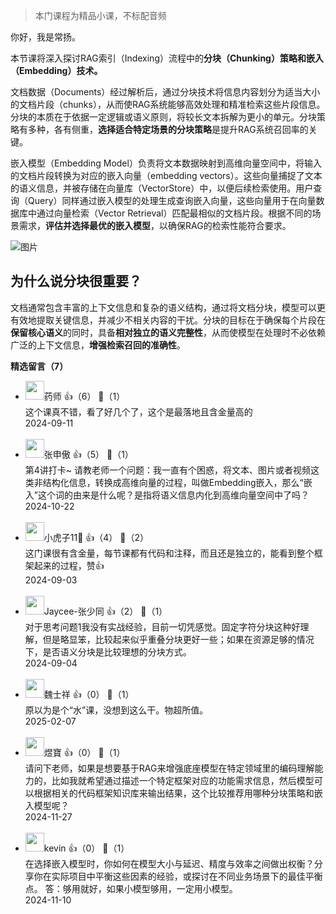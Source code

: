 > 本门课程为精品小课，不标配音频

你好，我是常扬。

本节课将深入探讨RAG索引（Indexing）流程中的**分块（Chunking）策略和嵌入（Embedding）技术。**

文档数据（Documents）经过解析后，通过分块技术将信息内容划分为适当大小的文档片段（chunks），从而使RAG系统能够高效处理和精准检索这些片段信息。分块的本质在于依据一定逻辑或语义原则，将较长文本拆解为更小的单元。分块策略有多种，各有侧重，**选择适合特定场景的分块策略**是提升RAG系统召回率的关键。

嵌入模型（Embedding Model）负责将文本数据映射到高维向量空间中，将输入的文档片段转换为对应的嵌入向量（embedding vectors）。这些向量捕捉了文本的语义信息，并被存储在向量库（VectorStore）中，以便后续检索使用。用户查询（Query）同样通过嵌入模型的处理生成查询嵌入向量，这些向量用于在向量数据库中通过向量检索（Vector Retrieval）匹配最相似的文档片段。根据不同的场景需求，**评估并选择最优的嵌入模型**，以确保RAG的检索性能符合要求。

![图片](https://static001.geekbang.org/resource/image/c2/d0/c2eea144d5e3ffd46fb18fe11fb069d0.jpg?wh=1920x1603)

## 为什么说分块很重要？

文档通常包含丰富的上下文信息和复杂的语义结构，通过将文档分块，模型可以更有效地提取关键信息，并减少不相关内容的干扰。分块的目标在于确保每个片段在**保留核心语义**的同时，具备**相对独立的语义完整性**，从而使模型在处理时不必依赖广泛的上下文信息，**增强检索召回的准确性**。
<div><strong>精选留言（7）</strong></div><ul>
<li><img src="https://static001.geekbang.org/account/avatar/00/12/83/4a/3e08427e.jpg" width="30px"><span>药师</span> 👍（6） 💬（1）<div>这个课真不错，看了好几个了，这个是最落地且含金量高的</div>2024-09-11</li><br/><li><img src="https://static001.geekbang.org/account/avatar/00/12/0a/a4/828a431f.jpg" width="30px"><span>张申傲</span> 👍（5） 💬（1）<div>第4讲打卡~
请教老师一个问题：我一直有个困惑，将文本、图片或者视频这类非结构化信息，转换成高维向量的过程，叫做Embedding嵌入，那么“嵌入”这个词的由来是什么呢？是指将语义信息内化到高维向量空间中了吗？</div>2024-10-22</li><br/><li><img src="https://static001.geekbang.org/account/avatar/00/2b/63/57/b8eef585.jpg" width="30px"><span>小虎子11🐯</span> 👍（4） 💬（2）<div>这门课很有含金量，每节课都有代码和注释，而且还是独立的，能看到整个框架起来的过程，赞👍</div>2024-09-03</li><br/><li><img src="https://static001.geekbang.org/account/avatar/00/1e/66/d0/2fb761be.jpg" width="30px"><span>Jaycee-张少同</span> 👍（2） 💬（1）<div>对于思考问题1我没有实战经验，目前一切凭感觉。固定字符分块这种好理解，但是略显笨，比较起来似乎重叠分块更好一些；如果在资源足够的情况下，是否语义分块是比较理想的分块方式。</div>2024-09-04</li><br/><li><img src="https://static001.geekbang.org/account/avatar/00/1d/6c/36/2b368544.jpg" width="30px"><span>魏士祥</span> 👍（0） 💬（1）<div>原以为是个“水”课，没想到这么干。物超所值。</div>2025-02-07</li><br/><li><img src="https://static001.geekbang.org/account/avatar/00/12/a8/46/42c2e559.jpg" width="30px"><span>煜寶</span> 👍（0） 💬（1）<div>请问下老师，如果是想要基于RAG来增强底座模型在特定领域里的编码理解能力的，比如我就希望通过描述一个特定框架对应的功能需求信息，然后模型可以根据相关的代码框架知识库来输出结果，这个比较推荐用哪种分块策略和嵌入模型呢？</div>2024-11-27</li><br/><li><img src="https://static001.geekbang.org/account/avatar/00/3b/d0/e5/0a3ee17c.jpg" width="30px"><span>kevin</span> 👍（0） 💬（1）<div>在选择嵌入模型时，你如何在模型大小与延迟、精度与效率之间做出权衡？分享你在实际项目中平衡这些因素的经验，或探讨在不同业务场景下的最佳平衡点。
答：够用就好，如果小模型够用，一定用小模型。</div>2024-11-10</li><br/>
</ul>